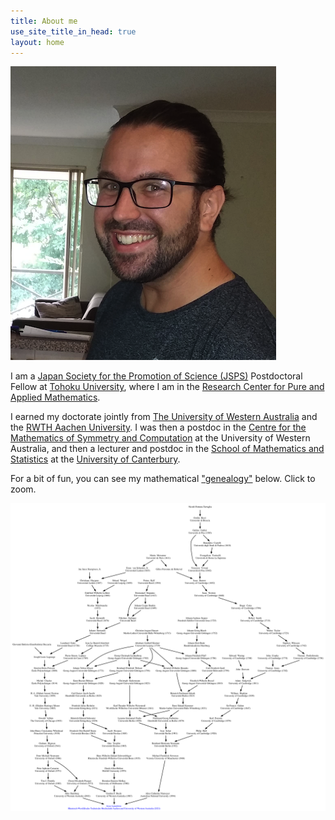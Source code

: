 ```yaml
---
title: About me
use_site_title_in_head: true
layout: home
---
```


<div class="profile-picture-container">
    <img src="/assets/profile.png" class="profile-picture" />
</div>


I am a [Japan Society for the Promotion of Science (JSPS)](https://www.jsps.go.jp/english/) Postdoctoral Fellow at [Tohoku University](https://www.tohoku.ac.jp/en/), where I am in the [Research Center for Pure and Applied Mathematics](https://www.math.is.tohoku.ac.jp/english/research/). 

I earned my doctorate jointly from [The University of Western Australia](http://www.uwa.edu.au/) and the [RWTH Aachen University](http://www.rwth-aachen.de/). I was then a postdoc in the [Centre for the Mathematics of Symmetry and Computation](http://www.cmsc.uwa.edu.au/) at the University of Western Australia, and then a lecturer and postdoc in the [School of Mathematics and Statistics](https://www.canterbury.ac.nz/engineering/schools/mathematics-statistics/) at the [University of Canterbury](https://www.canterbury.ac.nz/).

For a bit of fun, you can see my mathematical ["genealogy"](https://www.mathgenealogy.org/id.php?id=272900) below. Click to zoom.

[![Genealogy](/assets/Jesse_Lansdown_Mathematical_Genealogy.png)](/assets/Jesse_Lansdown_Mathematical_Genealogy.png)

